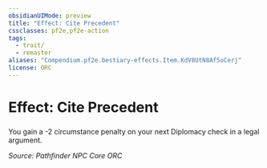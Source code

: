 ```yaml
---
obsidianUIMode: preview
title: "Effect: Cite Precedent"
cssclasses: pf2e,pf2e-action
tags:
  - trait/
  - remaster
aliases: "Compendium.pf2e.bestiary-effects.Item.KdV8UtN8Af5oCerj"
license: ORC
---
```

# Effect: Cite Precedent

### 






You gain a -2 circumstance penalty on your next Diplomacy check in a legal argument.

*Source: Pathfinder NPC Core*
*ORC*
